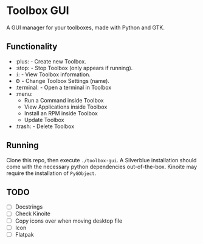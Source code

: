 # Toolbox GUI
A GUI manager for your toolboxes, made with Python and GTK.

## Functionality
- :plus: - Create new Toolbox.
- :stop: - Stop Toolbox (only appears if running).
- :i: - View Toolbox information.
- :gear: - Change Toolbox Settings (name).
- :terminal: - Open a terminal in Toolbox
- :menu:
    - Run a Command inside Toolbox
    - View Applications inside Toolbox
    - Install an RPM inside Toolbox
    - Update Toolbox
- :trash: - Delete Toolbox

## Running
Clone this repo, then execute `./toolbox-gui`. A Silverblue installation should come with the necessary python dependencies out-of-the-box. Kinoite may require the installation of `PyGObject`.

## TODO
- [ ] Docstrings
- [ ] Check Kinoite
- [ ] Copy icons over when moving desktop file
- [ ] Icon
- [ ] Flatpak
